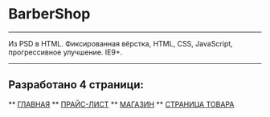 # BarberShop
***
Из PSD в HTML.
Фиксированная вёрстка, HTML, CSS, JavaScript, прогрессивное улучшение. IE9+.
***
## Разработано 4 страници:
**
[ГЛАВНАЯ](https://beerdrinker.github.io/BarberShop/)
**
[ПРАЙС-ЛИСТ](https://beerdrinker.github.io/BarberShop/price.html)
**
[МАГАЗИН](https://beerdrinker.github.io/BarberShop/shop.html)
**
[СТРАНИЦА ТОВАРА](https://beerdrinker.github.io/BarberShop/item.html)
